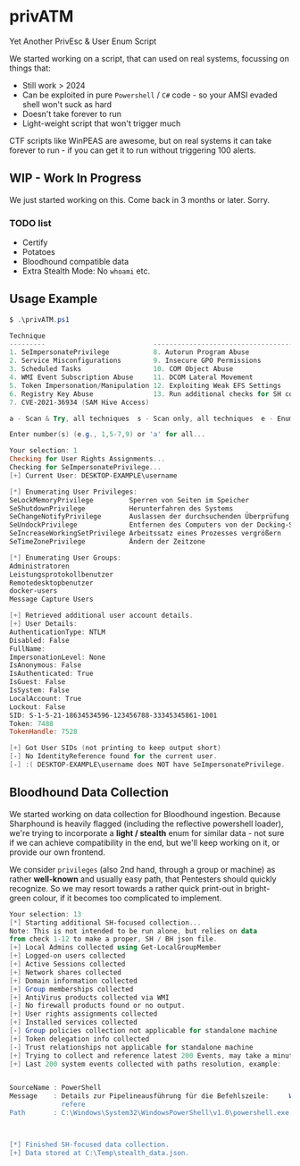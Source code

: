 # privATM
Yet Another PrivEsc &amp; User Enum Script

We started working on a script, that can used on real systems, focussing on things that:
- Still work > 2024
- Can be exploited in pure `Powershell` / `C#` code - so your AMSI evaded shell won't suck as hard
- Doesn't take forever to run
- Light-weight script that won't trigger much

CTF scripts like WinPEAS are awesome, but on real systems it can take forever to run - if you can get it to run without triggering 100 alerts.

## WIP - Work In Progress
We just started working on this. Come back in 3 months or later. Sorry.


### TODO list
- Certify
- Potatoes
- Bloodhound compatible data
- Extra Stealth Mode: No `whoami` etc.

## Usage Example
```powershell
$ .\privATM.ps1

Technique
---------                           -------------------------------------------
1. SeImpersonatePrivilege           8. Autorun Program Abuse
2. Service Misconfigurations        9. Insecure GPO Permissions
3. Scheduled Tasks                  10. COM Object Abuse
4. WMI Event Subscription Abuse     11. DCOM Lateral Movement
5. Token Impersonation/Manipulation 12. Exploiting Weak EFS Settings
6. Registry Key Abuse               13. Run additional checks for SH collection
7. CVE-2021-36934 (SAM Hive Access)

a - Scan & Try, all techniques  s - Scan only, all techniques  e - Enumerate system basics

Enter number(s) (e.g., 1,5-7,9) or 'a' for all...

Your selection: 1
Checking for User Rights Assignments...
Checking for SeImpersonatePrivilege...
[+] Current User: DESKTOP-EXAMPLE\username

[*] Enumerating User Privileges:
SeLockMemoryPrivilege         Sperren von Seiten im Speicher                  Deaktiviert
SeShutdownPrivilege           Herunterfahren des Systems                      Deaktiviert
SeChangeNotifyPrivilege       Auslassen der durchsuchenden Überprüfung        Aktiviert
SeUndockPrivilege             Entfernen des Computers von der Docking-Station Deaktiviert
SeIncreaseWorkingSetPrivilege Arbeitssatz eines Prozesses vergrößern          Deaktiviert
SeTimeZonePrivilege           Ändern der Zeitzone                             Deaktiviert

[*] Enumerating User Groups:
Administratoren
Leistungsprotokollbenutzer
Remotedesktopbenutzer
docker-users
Message Capture Users

[+] Retrieved additional user account details.
[+] User Details:
AuthenticationType: NTLM
Disabled: False
FullName:
ImpersonationLevel: None
IsAnonymous: False
IsAuthenticated: True
IsGuest: False
IsSystem: False
LocalAccount: True
Lockout: False
SID: S-1-5-21-18634534596-123456788-33345345861-1001
Token: 7488
TokenHandle: 7528

[+] Got User SIDs (not printing to keep output short)
[-] No IdentityReference found for the current user.
[-] :( DESKTOP-EXAMPLE\username does NOT have SeImpersonatePrivilege.
```

## Bloodhound Data Collection
We started working on data collection for Bloodhound ingestion. Because Sharphound is heavily flagged (including the reflective powershell loader), we're trying to incorporate a **light / stealth** enum for similar data - not sure if we can achieve compatibility in the end, but we'll keep working on it, or provide our own frontend.

We consider `privileges` (also 2nd hand, through a group or machine) as rather **well-known** and usually easy path, that Pentesters should quickly recognize. So we may resort towards a rather quick print-out in bright-green colour, if it becomes too complicated to implement.

```powershell
Your selection: 13
[*] Starting additional SH-focused collection...
Note: This is not intended to be run alone, but relies on data
from check 1-12 to make a proper, SH / BH json file.
[+] Local Admins collected using Get-LocalGroupMember
[+] Logged-on users collected
[+] Active Sessions collected
[+] Network shares collected
[+] Domain information collected
[+] Group memberships collected
[+] AntiVirus products collected via WMI
[-] No firewall products found or no output.
[+] User rights assignments collected
[+] Installed services collected
[-] Group policies collection not applicable for standalone machine
[+] Token delegation info collected
[-] Trust relationships not applicable for standalone machine
[+] Trying to collect and reference latest 200 Events, may take a minute...
[+] Last 200 system events collected with paths resolution, example:


SourceName : PowerShell
Message    : Details zur Pipelineausführung für die Befehlszeile:     Write-Host "[+] Trying to collect and   
             refere
Path       : C:\Windows\System32\WindowsPowerShell\v1.0\powershell.exe



[*] Finished SH-focused data collection.
[+] Data stored at C:\Temp\stealth_data.json.
```
